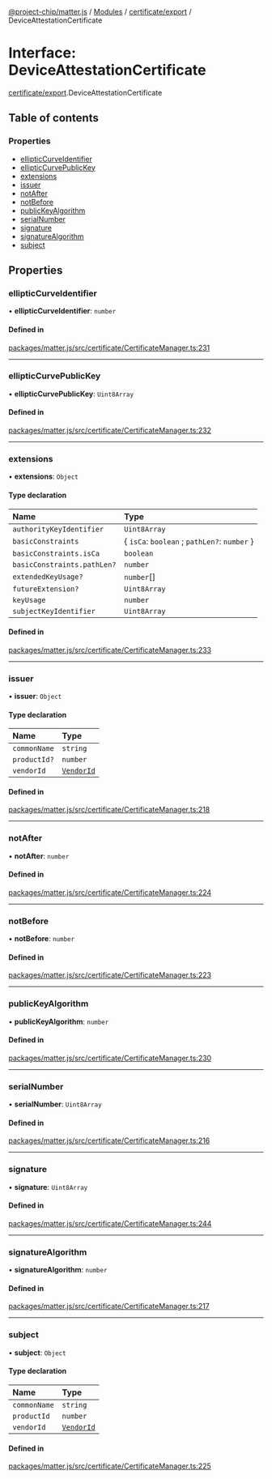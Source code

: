 [@project-chip/matter.js](../README.md) / [Modules](../modules.md) / [certificate/export](../modules/certificate_export.md) / DeviceAttestationCertificate

# Interface: DeviceAttestationCertificate

[certificate/export](../modules/certificate_export.md).DeviceAttestationCertificate

## Table of contents

### Properties

- [ellipticCurveIdentifier](certificate_export.DeviceAttestationCertificate.md#ellipticcurveidentifier)
- [ellipticCurvePublicKey](certificate_export.DeviceAttestationCertificate.md#ellipticcurvepublickey)
- [extensions](certificate_export.DeviceAttestationCertificate.md#extensions)
- [issuer](certificate_export.DeviceAttestationCertificate.md#issuer)
- [notAfter](certificate_export.DeviceAttestationCertificate.md#notafter)
- [notBefore](certificate_export.DeviceAttestationCertificate.md#notbefore)
- [publicKeyAlgorithm](certificate_export.DeviceAttestationCertificate.md#publickeyalgorithm)
- [serialNumber](certificate_export.DeviceAttestationCertificate.md#serialnumber)
- [signature](certificate_export.DeviceAttestationCertificate.md#signature)
- [signatureAlgorithm](certificate_export.DeviceAttestationCertificate.md#signaturealgorithm)
- [subject](certificate_export.DeviceAttestationCertificate.md#subject)

## Properties

### ellipticCurveIdentifier

• **ellipticCurveIdentifier**: `number`

#### Defined in

[packages/matter.js/src/certificate/CertificateManager.ts:231](https://github.com/project-chip/matter.js/blob/ac2c2688/packages/matter.js/src/certificate/CertificateManager.ts#L231)

___

### ellipticCurvePublicKey

• **ellipticCurvePublicKey**: `Uint8Array`

#### Defined in

[packages/matter.js/src/certificate/CertificateManager.ts:232](https://github.com/project-chip/matter.js/blob/ac2c2688/packages/matter.js/src/certificate/CertificateManager.ts#L232)

___

### extensions

• **extensions**: `Object`

#### Type declaration

| Name | Type |
| :------ | :------ |
| `authorityKeyIdentifier` | `Uint8Array` |
| `basicConstraints` | { `isCa`: `boolean` ; `pathLen?`: `number`  } |
| `basicConstraints.isCa` | `boolean` |
| `basicConstraints.pathLen?` | `number` |
| `extendedKeyUsage?` | `number`[] |
| `futureExtension?` | `Uint8Array` |
| `keyUsage` | `number` |
| `subjectKeyIdentifier` | `Uint8Array` |

#### Defined in

[packages/matter.js/src/certificate/CertificateManager.ts:233](https://github.com/project-chip/matter.js/blob/ac2c2688/packages/matter.js/src/certificate/CertificateManager.ts#L233)

___

### issuer

• **issuer**: `Object`

#### Type declaration

| Name | Type |
| :------ | :------ |
| `commonName` | `string` |
| `productId?` | `number` |
| `vendorId` | [`VendorId`](../modules/datatype_export.md#vendorid) |

#### Defined in

[packages/matter.js/src/certificate/CertificateManager.ts:218](https://github.com/project-chip/matter.js/blob/ac2c2688/packages/matter.js/src/certificate/CertificateManager.ts#L218)

___

### notAfter

• **notAfter**: `number`

#### Defined in

[packages/matter.js/src/certificate/CertificateManager.ts:224](https://github.com/project-chip/matter.js/blob/ac2c2688/packages/matter.js/src/certificate/CertificateManager.ts#L224)

___

### notBefore

• **notBefore**: `number`

#### Defined in

[packages/matter.js/src/certificate/CertificateManager.ts:223](https://github.com/project-chip/matter.js/blob/ac2c2688/packages/matter.js/src/certificate/CertificateManager.ts#L223)

___

### publicKeyAlgorithm

• **publicKeyAlgorithm**: `number`

#### Defined in

[packages/matter.js/src/certificate/CertificateManager.ts:230](https://github.com/project-chip/matter.js/blob/ac2c2688/packages/matter.js/src/certificate/CertificateManager.ts#L230)

___

### serialNumber

• **serialNumber**: `Uint8Array`

#### Defined in

[packages/matter.js/src/certificate/CertificateManager.ts:216](https://github.com/project-chip/matter.js/blob/ac2c2688/packages/matter.js/src/certificate/CertificateManager.ts#L216)

___

### signature

• **signature**: `Uint8Array`

#### Defined in

[packages/matter.js/src/certificate/CertificateManager.ts:244](https://github.com/project-chip/matter.js/blob/ac2c2688/packages/matter.js/src/certificate/CertificateManager.ts#L244)

___

### signatureAlgorithm

• **signatureAlgorithm**: `number`

#### Defined in

[packages/matter.js/src/certificate/CertificateManager.ts:217](https://github.com/project-chip/matter.js/blob/ac2c2688/packages/matter.js/src/certificate/CertificateManager.ts#L217)

___

### subject

• **subject**: `Object`

#### Type declaration

| Name | Type |
| :------ | :------ |
| `commonName` | `string` |
| `productId` | `number` |
| `vendorId` | [`VendorId`](../modules/datatype_export.md#vendorid) |

#### Defined in

[packages/matter.js/src/certificate/CertificateManager.ts:225](https://github.com/project-chip/matter.js/blob/ac2c2688/packages/matter.js/src/certificate/CertificateManager.ts#L225)
